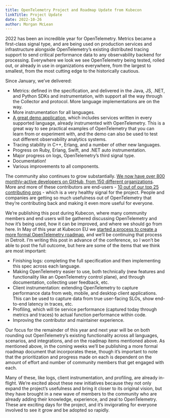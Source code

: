 ```yaml
---
title: OpenTelemetry Project and Roadmap Update from Kubecon
linkTitle: Project Update
date: 2022-10-26
author: Morgan McLean
---
```


2022 has been an incredible year for OpenTelemetry. Metrics became a first-class
signal type, and are being used on production services and infrastructure
alongside OpenTelemetry’s existing distributed tracing support to send critical
performance data to any observability backend for processing. Everywhere we look
we see OpenTelemetry being tested, rolled out, or already in use in
organizations everywhere, from the largest to smallest, from the most cutting
edge to the historically cautious.

Since January, we’ve delivered:

- Metrics: defined in the specification, and delivered in the Java, JS, .NET,
  and Python SDKs and instrumentation, with support all the way through the
  Collector and protocol. More language implementations are on the way.
- More instrumentation for all languages.
- [A great demo application](../announcing-opentelemetry-demo-release), which
  includes services written in every supported language, already instrumented
  with OpenTelemetry. This is a great way to see practical examples of
  OpenTelemetry that you can learn from or experiment with, and the demo can
  also be used to test out different observability analytics systems.
- Tracing stability in C++, Erlang, and a number of other new languages.
- Progress on Ruby, Erlang, Swift, and .NET auto instrumentation.
- Major progress on logs, OpenTelemetry’s third signal type.
- Documentation!
- Various improvements to all components.

The community also continues to grow substantially.
[We now have over 800 monthly-active developers on GitHub, from 150 different organizations](https://opentelemetry.devstats.cncf.io/d/7/companies-contributing-in-repository-groups?orgId=1&from=now-4y&to=now).
More and more of these contributors are end-users -
[10 out of our top 25 contributing orgs](https://opentelemetry.devstats.cncf.io/d/5/companies-table?orgId=1) -
which is a very healthy signal for the project. People and companies are getting
so much usefulness out of OpenTelemetry that they’re contributing back and
making it even more useful for everyone.

We’re publishing this post during Kubecon, where many community members and end
users will be gathered discussing OpenTelemetry and how it’s being used, how it
can be improved, and where we should go from here. In May of this year at
Kubecon EU we
[started a process to create a more formal OpenTelemetry roadmap](https://docs.google.com/document/d/1jt47KPwgDG_-4kR4J5GtFSCEhQO3CHgUdAwpCKTQHO8/edit#),
and we’ll be continuing that process in Detroit. I’m writing this post in
advance of the conference, so I won’t be able to post the full outcome, but here
are some of the items that we think are most important:

- Finishing logs: completing the full specification and then implementing this
  spec across each language.
- Making OpenTelemetry easier to use, both technically (new features and
  functionality like an OpenTelemetry control plane), and through documentation,
  collecting user feedback, etc.
- Client instrumentation: extending OpenTelemetry to capture performance data
  from web, mobile, and desktop client applications. This can be used to capture
  data from true user-facing SLOs, show end-to-end latency in traces, etc.
- Profiling, which will tie service performance (captured today through metrics
  and traces) to actual function performance within code.
- Improving the contributor and maintainer experience.

Our focus for the remainder of this year and next year will be on both rounding
out OpenTelemetry’s existing functionality across all languages, scenarios, and
integrations, and on the roadmap items mentioned above. As mentioned above, in
the coming weeks we’ll be publishing a more formal roadmap document that
incorporates these, though it’s important to note that the prioritization and
progress made on each is dependent on the amount of effort and number of
community members that get engaged with each.

Many of these, like logs, client instrumentation, and profiling, are already
in-flight. We’re excited about these new initiatives because they not only
expand the project’s usefulness and bring it closer to its original vision, but
they have brought in a new wave of members to the community who are already
adding their knowledge, experience, and zeal to OpenTelemetry. These are
exciting days for the project, and it’s invigorating for everyone involved to
see it grow and be adopted so rapidly.
